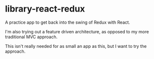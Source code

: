 # library-react-redux
A practice app to get back into the swing of Redux with React.

I'm also trying out a feature driven architecture, as opposed to my more
traditional MVC approach.

This isn't really needed for as small an app as this, but I want to try the
approach.
